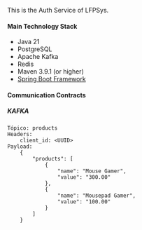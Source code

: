 This is the Auth Service of LFPSys.

#### Main Technology Stack
* Java 21
* PostgreSQL
* Apache Kafka
* Redis
* Maven 3.9.1 (or higher)
* [Spring Boot Framework](https://spring.io/projects/spring-boot)

#### Communication Contracts
##### KAFKA
	Tópico: products
	Headers:
		client_id: <UUID>
	Payload:
		{
			"products": [
				{
					"name": "Mouse Gamer",
					"value": "300.00"
				},
				{
					"name": "Mousepad Gamer",
					"value": "100.00"
				}
			]
		}